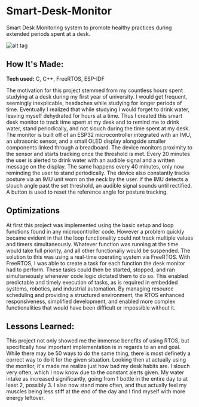 # Smart-Desk-Monitor
Smart Desk Monitoring system to promote healthy practices during extended periods spent at a desk. 

![alt tag](http://placecorgi.com/1200/650)

## How It's Made:

**Tech used:** C, C++, FreeRTOS, ESP-IDF

The motivation for this project stemmed from my countless hours spent studying at a desk during my first year of university. I would get frequent, seemingly inexplicable, headaches while studying for longer periods of time. Eventually I realized that while studying I would forget to drink water, leaving myself dehydrated for hours at a time. Thus I created this smart desk monitor to track time spent at my desk and to remind me to drink water, stand periodically, and not slouch during the time spent at my desk. The monitor is built off of an ESP32 microcontroller integrated with an IMU, an ultrasonic sensor, and a small OLED display alongside smaller components linked through a breadboard. The device monitors proximity to the sensor and starts tracking once the threshold is met. Every 20 minutes the user is alerted to drink water with an audible signal and a written message on the display. The same happens every 40 minutes, only now reminding the user to stand periodically. The device also constantly tracks posture via an IMU unit worn on the neck by the user. If the IMU detects a slouch angle past the set threshold, an audible signal sounds until rectified. A button is used to reset the reference angle for posture tracking.

## Optimizations

At first this project was implemented using the basic setup and loop functions found in any microcontroller code. However a problem quickly became evident in that the loop functionality could not track multiple values and timers simultaneously. Whatever function was running at the time would take full priority, and all other functionaliy would be suspended. The solution to this was using a real-time operating system via FreeRTOS. With FreeRTOS, I was able to create a task for each function the desk monitor had to perform. These tasks could then be started, stopped, and ran simultaneously whenever code logic dictated them to do so. This enabled predictable and timely execution of tasks, as is required in embedded systems, robotics, and industrial automation. By managing resource scheduling and providing a structured environment, the RTOS enhanced responsiveness, simplified development, and enabled more complex functionalities that would have been difficult or impossible without it. 


## Lessons Learned:

This project not only showed me the immense benefits of using RTOS, but specifically how important implementation is in regards to an end goal. While there may be 50 ways to do the same thing, there is most definetly a correct way to do it for the given situation. Looking then at actually using the monitor, it's made me realize just how bad my desk habits are. I slouch very often, which I now know due to the constant alerts given. My water intake as increased significantly, going from 1 bottle in the entire day to at least 2, possibly 3. I also now stand more often, and thus actually feel my muscles being less stiff at the end of the day and I find myself with more energy leftover.





